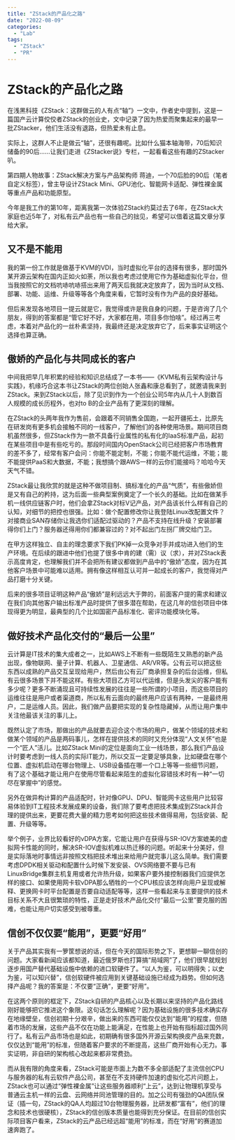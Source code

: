 ```yaml
---
title: "ZStack的产品化之路"
date: "2022-08-09"
categories: 
  - "Lab"
tags:
  - "ZStack"
  - "PR"
---
```


# ZStack的产品化之路

在浅黑科技《ZStack：这群做云的人有点“轴”》一文中，作者史中提到，这是一篇国产云计算佼佼者ZStack的创业史，文中记录了因为热爱而聚集起来的最早一批ZStacker，他们生活没有退路，但热爱未有止息。

实际上，这群人不止是做云“轴”，还很有趣呢。比如什么猫本轴海带，70后知识储备的90后......让我们走进《ZStacker说》专栏，一起看看这些有趣的ZStacker叭。

第四期人物故事：ZStack解决方案与产品架构师 蒋迪，一个70后脸的90后（笔者自定义标签），曾主导设计ZStack Mini、GPU池化、智能网卡适配、弹性裸金属等重点产品和功能原型。

今年是我工作的第10年，距离我第一次体验ZStack约莫过去了6年，在ZStack大家庭也近5年了，对私有云产品也有一些自己的拙见，希望可以借着这篇文章分享给大家。

## 又不是不能用

我的第一份工作就是做基于KVM的VDI，当时虚拟化平台的选择有很多，那时国外某开源云架构在国内正如火如荼，所以我也考虑过使用它作为基础虚拟化平台，但当我按照它的文档吭哧吭哧搭出来用了两天后我就决定放弃了，因为当时从文档、部署、功能、运维、升级等等各个角度来看，它暂时没有作为产品的良好基础。

但后来发现各地项目一提云就是它，我觉得或许是我自身的问题，于是咨询了几个朋友，得到的答案都是“管它好不好，大家都在用，项目多你怕啥”。经过再三考虑，本着对产品化的一丝朴素坚持，我最终还是决定放弃它了，后来事实证明这个选择也算正确。

## 傲娇的产品化与共同成长的客户

中间我把早几年积累的经验和知识总结成了一本书——《KVM私有云架构设计与实践》，机缘巧合这本书让ZStack的两位创始人张鑫和康总看到了，就邀请我来到ZStack。来到ZStack以后，除了见识到作为一个创业公司5年内从几十人到数百人规模的成长历程外，也对to B的企业产品有了更深刻的理解。

在ZStack的头两年我作为售前，会跟着不同销售全国跑，一起开疆拓土，比原先在研发岗有更多机会接触不同的一线客户，了解他们的各种使用场景。期间项目商机虽然很多，但ZStack作为一款不具备行业属性的私有化的IaaS标准产品，起初在某些项目中是有些吃亏的。那段时间国内OpenStack公司已经把客户市场教育的差不多了，经常有客户会问：你能不能定制，不能；你能不能代运维，不能；能不能提供PaaS和大数据，不能；我想搞个跟AWS一样的云你们能接吗？哈哈今天天气不错。

ZStack最让我欣赏的就是这种不做项目制、搞标准化的产品“气质”，有些傲娇但是又有自己的矜持，这为后面一些典型案例奠定了一个长久的基础。比如在做某手机一线供应链客户时，他们会拿ZStack对标V记产品，对产品该长什么样有自己的认知，对细节的把控也很强。比如：做个配置修改你让我登陆Linux改配置文件？对接商业SAN存储你让我选你们适配过驱动的？产品不支持在线升级？安装部署得你们上门？服务器还得用你们都兼容过的？对不起出门左拐厂牌交给门卫。

在甲方这样独立、自主的理念要求下我们PK掉一众竞争对手并成功进入他们的生产环境。在后续的跟进中他们也提了很多中肯的建（需）议（求），并对ZStack表示高度肯定，也理解我们并不会把所有建议都做到产品中的“傲娇”态度，因为在其他客户场景中可能难以适用。拥有像这样相互认可并一起成长的客户，我觉得对产品打磨十分关键。

后来的很多项目证明这种产品“傲娇”是利远远大于弊的，前面客户提的需求和建议在我们向其他客户输出标准产品时提供了很多潜在帮助，在这几年的信创项目中体现得更为明显，最典型的几个比如国密产品标准化、密评功能模块化等。

## 做好技术产品化交付的“最后一公里”

云计算是IT技术的集大成者之一，比如AWS上不断有一些既陌生又熟悉的新产品出现，像物联网、量子计算、机器人、卫星通信、AR/VR等。公有云可以把这些东西以成熟的产品交互呈现给用户，然后由公有云厂商承担复杂的后台运维，但私有云很多场景下并不能这样。有些大项目乙方可以代运维，但是头发尖的客户能有多少呢？更多不断涌现且可持续性发展的往往是一些所谓的小项目，而这些项目的运维往往是用户或者渠道商，所以私有云面向的最终用户应该有两种，一是最终用户，二是运维人员。因此，我们做产品要把实现的复杂性隐藏掉，从而让用户集中关注他最该关注的事儿上。


既然认定了市场，那做出的产品就要去迎合这个市场的用户，做某个领域的技术和做某个领域的产品是两码事儿，怎样在提供技术的同时又充分体现“人文关怀”也是一个“匠人”活儿。比如ZStack Mini的定位是面向工业一线场景，那么我们产品设计时要考虑到一线人员的实际IT能力，所以交互一定要足够具象，比如硬盘在哪个位置、虚拟机启动在哪台物理上、USB设备插在哪一个口上等等一些细节问题，有了这个基础才能让用户在使用尽管看起来陌生的虚拟化容错技术时有一种“一切尽在掌握中”的感觉。

另外在做异构计算的产品适配时，针对像GPU、DPU、智能网卡这些用户比较容易体验到IT工程技术发展成果的设备，我们除了要考虑把技术集成到ZStack并合理的提供出来，更要花费大量的精力思考如何把这些技术做得易用，包括安装、配置、升级等等。

举个例子，业界比较看好的vDPA方案，它能让用户在获得与SR-IOV方案媲美的虚拟网卡性能的同时，解决SR-IOV虚拟机难以热迁移的问题。听起来十分美好，但是实际落地时事情远非按照文档把技术堆出来给用户就完事儿这么简单。我们需要考虑DPDK相关驱动和配置什么时候下发安装、OVS网络要不要与已有LinuxBridge集群主机复用或者允许热升级，如果客户要外接控制器我们应提供怎样的接口、如果使用网卡软vDPA那么牺牲的一个CPU核应该怎样向用户呈现或解释、更换网卡时平台配置是否要自动适配等等，这样一些看起来与主要提供的技术目标关系不大且很繁琐的特性，正是走好技术产品化交付“最后一公里”要克服的困难，也能让用户切实感受到被尊重。

## 信创不仅仅要“能用”，更要“好用”

关于产品其实我有一箩筐想说的话，但在今天的国际形势之下，更想聊一聊信创的问题。大家看新闻应该都知道，最近俄罗斯也打算搞“局域网”了，他们很早就规划逐步用国产替代基础设施中依赖的进口软硬件了。“以人为鉴，可以明得失；以史为鉴，可以知兴替”，信创软硬件被应用到关键基础设施已经成为趋势。但如何选择产品呢？我的答案是：不仅要“正确”，更要“好用”。

在这两个原则的框定下，ZStack自研的产品核心以及长期以来坚持的产品化路线刚好能够把它推进这个象限。这句话怎么理解呢？因为基础设施的很多技术确实存在地缘壁垒，信创初期十分艰辛，做出来的东西可能仅仅达到“能用”的程度，但随着市场的发展，这些产品不仅在功能上能满足，在性能上也开始有指标超过国外同行了。私有云产品市场也是如此，初期确有很多国外开源云架构换皮产品来充数，仅仅达到“能用”的标准，但随着客户要求的不断提高，这些厂商开始有心无力。事实证明，非自研的架构核心改起来都非常费劲。

而从我有限的角度来看，ZStack可能是市面上为数不多全部适配了主流信创CPU与服务器的私有云软件产品公司，甚至在不支持硬件加速的虚拟化芯片问题上，ZStack也可以通过“弹性裸金属”让这些服务器顺利“上云”，达到让物理机享受与普通云主机一样的云盘、云网络并同池管理的目的。加之公司有强劲的QA团队保证（插一句，ZStack的QA人均超过10台物理服务器，比研发都“富有”，他们的理念和技术也很硬核），ZStack的信创版本质量也能得到充分保证。在目前的信创实际项目客户看来，ZStack的云产品已经远超“能用”的标准，而在“好用”的赛道加速奔跑了。